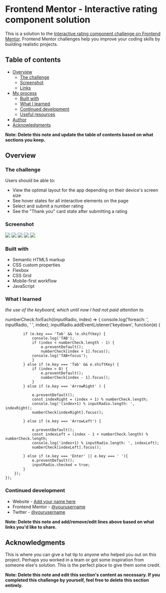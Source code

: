# Frontend Mentor - Interactive rating component solution

This is a solution to the [Interactive rating component challenge on Frontend Mentor](https://www.frontendmentor.io/challenges/interactive-rating-component-koxpeBUmI). Frontend Mentor challenges help you improve your coding skills by building realistic projects. 

## Table of contents

- [Overview](#overview)
  - [The challenge](#the-challenge)
  - [Screenshot](#screenshot)
  - [Links](#links)
- [My process](#my-process)
  - [Built with](#built-with)
  - [What I learned](#what-i-learned)
  - [Continued development](#continued-development)
  - [Useful resources](#useful-resources)
- [Author](#author)
- [Acknowledgments](#acknowledgments)

**Note: Delete this note and update the table of contents based on what sections you keep.**

## Overview

### The challenge

Users should be able to:

- View the optimal layout for the app depending on their device's screen size
- See hover states for all interactive elements on the page
- Select and submit a number rating
- See the "Thank you" card state after submitting a rating

### Screenshot

![](./screenshot01.jpeg)
![](./screenshot002.jpeg)
![](./screenshot03.jpeg)
![](./screenshot04.jpeg)
![](./screenshot05.jpeg)

### Built with

- Semantic HTML5 markup
- CSS custom properties
- Flexbox
- CSS Grid
- Mobile-first workflow
- JavaScript 

### What I learned

*the use of the keyboard, which until now I had not paid attention to.*

  numberCheck.forEach((inputRadio, index) => {
        console.log('foreach: ', inputRadio, ' ', index); 
        inputRadio.addEventListener('keydown', function(e) {
            
            if (e.key === 'Tab' && !e.shiftkey) {
                console.log('TAB');
                if (index < numberCheck.length - 1) {
                    e.preventDefault();
                    numberCheck[index + 1].focus();
                console.log('TAB+focus');
                } 
            } else if (e.key === 'Tab' && e.shiftKey) {
                if (index > 0) {
                    e.preventDefault();
                    numberCheck[index - 1].focus();
                }
            } else if (e.key === 'ArrowRight' ) {

                e.preventDefault();
                const indexRight = (index + 1) % numberCheck.length;
                console.log('(index+1) % inputRadio.length: ', indexRight);
                numberCheck[indexRight].focus();

            } else if (e.key === 'ArrowLeft') {

                e.preventDefault();
                const indexLeft = (index - 1 + numberCheck.length) % numberCheck.length;
                console.log('index+1) % inputRadio.length: ', indexLeft);
                numberCheck[indexLeft].focus();

            } else if (e.key === 'Enter' || e.key === ' '){
                e.preventDefault();
                inputRadio.checked = true;
            } 
        });
    });

### Continued development



- Website - [Add your name here](https://www.your-site.com)
- Frontend Mentor - [@yourusername](https://www.frontendmentor.io/profile/yourusername)
- Twitter - [@yourusername](https://www.twitter.com/yourusername)

**Note: Delete this note and add/remove/edit lines above based on what links you'd like to share.**

## Acknowledgments

This is where you can give a hat tip to anyone who helped you out on this project. Perhaps you worked in a team or got some inspiration from someone else's solution. This is the perfect place to give them some credit.

**Note: Delete this note and edit this section's content as necessary. If you completed this challenge by yourself, feel free to delete this section entirely.**
